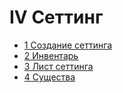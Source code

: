 # IV Сеттинг

- [1 Создание сеттинга](1_Создание_сеттинга.md)
- [2 Инвентарь](2_Инвентарь.md)
- [3 Лист сеттинга](3_Лист_сеттинга.md)
- [4 Существа](4_Существа.md)